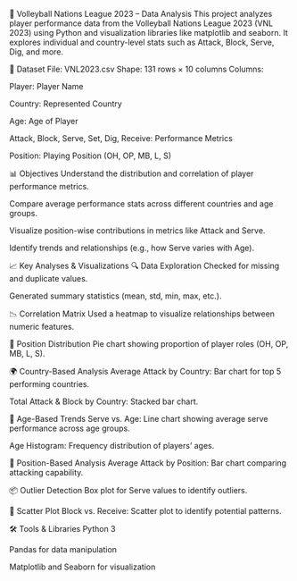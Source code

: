 🏐 Volleyball Nations League 2023 – Data Analysis
This project analyzes player performance data from the Volleyball Nations League 2023 (VNL 2023) using Python and visualization libraries like matplotlib and seaborn. It explores individual and country-level stats such as Attack, Block, Serve, Dig, and more.

📁 Dataset
File: VNL2023.csv
Shape: 131 rows × 10 columns
Columns:

Player: Player Name

Country: Represented Country

Age: Age of Player

Attack, Block, Serve, Set, Dig, Receive: Performance Metrics

Position: Playing Position (OH, OP, MB, L, S)

📊 Objectives
Understand the distribution and correlation of player performance metrics.

Compare average performance stats across different countries and age groups.

Visualize position-wise contributions in metrics like Attack and Serve.

Identify trends and relationships (e.g., how Serve varies with Age).

📈 Key Analyses & Visualizations
🔍 Data Exploration
Checked for missing and duplicate values.

Generated summary statistics (mean, std, min, max, etc.).

📉 Correlation Matrix
Used a heatmap to visualize relationships between numeric features.

🧩 Position Distribution
Pie chart showing proportion of player roles (OH, OP, MB, L, S).

🌍 Country-Based Analysis
Average Attack by Country: Bar chart for top 5 performing countries.

Total Attack & Block by Country: Stacked bar chart.

📅 Age-Based Trends
Serve vs. Age: Line chart showing average serve performance across age groups.

Age Histogram: Frequency distribution of players’ ages.

📌 Position-Based Analysis
Average Attack by Position: Bar chart comparing attacking capability.

📦 Outlier Detection
Box plot for Serve values to identify outliers.

🔄 Scatter Plot
Block vs. Receive: Scatter plot to identify potential patterns.

🛠️ Tools & Libraries
Python 3

Pandas for data manipulation

Matplotlib and Seaborn for visualization

